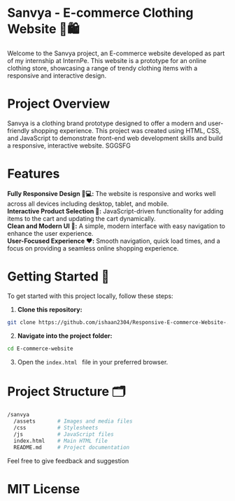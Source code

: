 
# Sanvya - E-commerce Clothing Website 👗🛍️
Welcome to the Sanvya project, an E-commerce website developed as part of my internship at InternPe. This website is a prototype for an online clothing store, showcasing a range of trendy clothing items with a responsive and interactive design.    

# Project Overview 
Sanvya is a clothing brand prototype designed to offer a modern and user-friendly shopping experience. This project was created using HTML, CSS, and JavaScript to demonstrate front-end web development skills and build a responsive, interactive website. SGGSFG 

# Features 

**Fully Responsive Design 📱💻:** The website is responsive and works well across all devices including desktop, tablet, and mobile.      
**Interactive Product Selection 🛒:** JavaScript-driven functionality for adding items to the cart and updating the cart dynamically.  
**Clean and Modern UI 🎨:** A simple, modern interface with easy navigation to enhance the user experience.  
**User-Focused Experience ❤️:** Smooth navigation, quick load times, and a focus on providing a seamless online shopping experience.  
# Getting Started 🚀  
To get started with this project locally, follow these steps:
1. **Clone this repository:**
```bash 
git clone https://github.com/ishaan2304/Responsive-E-commerce-Website-.git
```
2. **Navigate into the project folder:**
```bash
cd E-commerce-website
 ```  
3. Open the ```index.html ```  file in your preferred browser.
 
# Project Structure 🗂
```bash
/sanvya
  /assets       # Images and media files
  /css          # Stylesheets
  /js           # JavaScript files
  index.html    # Main HTML file
  README.md     # Project documentation
 ```
Feel free to give feedback and suggestion

# MIT License
